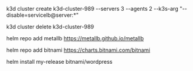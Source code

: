 k3d cluster create k3d-cluster-989 --servers 3 --agents 2 --k3s-arg "--disable=servicelb@server:*"

k3d cluster delete k3d-cluster-989

helm repo add metallb https://metallb.github.io/metallb


helm repo add bitnami https://charts.bitnami.com/bitnami

helm install my-release bitnami/wordpress